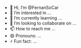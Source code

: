 - 👋 Hi, I’m @FernanSoCar
- 👀 I’m interested in ...
- 🌱 I’m currently learning ...
- 💞️ I’m looking to collaborate on ...
- 📫 How to reach me ...
- 😄 Pronouns: ...
- ⚡ Fun fact: ...

<!---
FernanSoCar/FernanSoCar is a ✨ special ✨ repository because its `README.md` (this file) appears on your GitHub profile.
You can click the Preview link to take a look at your changes.
--->
